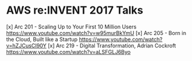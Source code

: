 # AWS re:INVENT 2017 Talks

[x] Arc 201 - Scaling Up to Your First 10 Million Users https://www.youtube.com/watch?v=w95murBkYmU
[x] Arc 205 - Born in the Cloud, Built like a Startup https://www.youtube.com/watch?v=hZJCusCl90Y
[x] Arc 219 - Digital Transformation, Adrian Cockroft https://www.youtube.com/watch?v=aLSFGLJ6Byo
